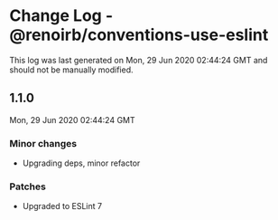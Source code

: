 # Change Log - @renoirb/conventions-use-eslint

This log was last generated on Mon, 29 Jun 2020 02:44:24 GMT and should not be manually modified.

## 1.1.0
Mon, 29 Jun 2020 02:44:24 GMT

### Minor changes

- Upgrading deps, minor refactor

### Patches

- Upgraded to ESLint 7

